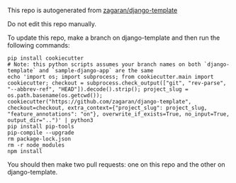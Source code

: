 This repo is autogenerated from [zagaran/django-template](https://github.com/zagaran/django-template/)

Do not edit this repo manually.

To update this repo, make a branch on django-template and then run the following commands:

```
pip install cookiecutter
# Note: this python scripts assumes your branch names on both `django-template` and `sample-django-app` are the same
echo 'import os; import subprocess; from cookiecutter.main import cookiecutter; checkout = subprocess.check_output(["git", "rev-parse", "--abbrev-ref", "HEAD"]).decode().strip(); project_slug = os.path.basename(os.getcwd()); cookiecutter("https://github.com/zagaran/django-template", checkout=checkout, extra_context={"project_slug": project_slug, "feature_annotations": "on"}, overwrite_if_exists=True, no_input=True, output_dir="..")' | python3
pip install pip-tools
pip-compile --upgrade
rm package-lock.json
rm -r node_modules
npm install
```

You should then make two pull requests: one on this repo and the other on django-template.
